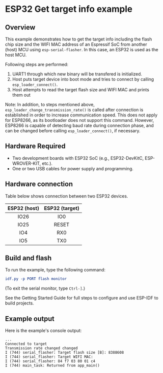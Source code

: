 # ESP32 Get target info example

## Overview

This example demonstrates how to get the target info including the flash chip size and the WIFI MAC address of an Espressif SoC from another (host) MCU using `esp-serial-flasher`. In this case, an ESP32 is used as the host MCU.

Following steps are performed:

1. UART1 through which new binary will be transfered is initialized.
2. Host puts target device into boot mode and tries to connect by calling `esp_loader_connect()`.
3. Host attempts to read the target flash size and WIFI MAC and prints them out

Note: In addition, to steps mentioned above, `esp_loader_change_transmission_rate()`  is called after connection is established in order to increase communication speed. This does not apply for ESP8266, as its bootloader does not support this command. However, ESP8266 is capable of detecting baud rate during connection phase, and can be changed before calling `esp_loader_connect()`, if necessary.

## Hardware Required

* Two development boards with ESP32 SoC (e.g., ESP32-DevKitC, ESP-WROVER-KIT, etc.).
* One or two USB cables for power supply and programming.

## Hardware connection

Table below shows connection between two ESP32 devices.

| ESP32 (host) | ESP32 (target) |
|:------------:|:--------------:|
|    IO26      |      IO0       |
|    IO25      |     RESET      |
|    IO4       |      RX0       |
|    IO5       |      TX0       |

## Build and flash

To run the example, type the following command:

```CMake
idf.py -p PORT flash monitor
```

(To exit the serial monitor, type ``Ctrl-]``.)

See the Getting Started Guide for full steps to configure and use ESP-IDF to build projects.

## Example output

Here is the example's console output:

```
...
Connected to target
Transmission rate changed changed
I (744) serial_flasher: Target flash size [B]: 8388608
I (744) serial_flasher: Target WIFI MAC:
I (744) serial_flasher: 84 f7 03 80 01 c4 
I (744) main_task: Returned from app_main()
```
